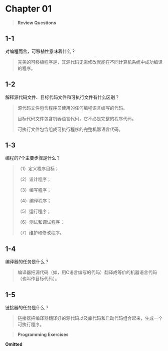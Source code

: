 # Chapter 01

> **Review Questions**

## 1-1
对编程而言，可移植性意味着什么？
> 完美的可移植程序是，其源代码无需修改就能在不同计算机系统中成功编译的程序。

## 1-2
解释源代码文件、目标代码文件和可执行文件有什么区别？
> 源代码文件包含程序员使用的任何编程语言编写的代码。
> 
> 目标代码文件包含机器语言代码，它不必是完整的程序代码。
> 
> 可执行文件包含组成可执行程序的完整机器语言代码。

## 1-3
编程的7个主要步骤是什么？
> （1）定义程序目标；
> 
> （2）设计程序；
> 
> （3）编写程序；
> 
> （4）编译程序；
> 
> （5）运行程序；
> 
> （6）测试和调试程序；
> 
> （7）维护和修改程序。

## 1-4
编译器的任务是什么？
> 编译器把源代码（如，用C语言编写的代码）翻译成等价的机器语言代码（也叫作目标代码）。

## 1-5
链接器的任务是什么？
> 链接器把编译器翻译好的源代码以及库代码和启动代码组合起来，生成一个可执行程序。

> **Programming Exercises**
> 
**Omitted**